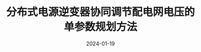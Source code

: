 ---
title: "分布式电源逆变器协同调节配电网电压的单参数规划方法"
date: 2024-01-19
permalink: /patents/2024-01-19-ZL202310473164.5/
owner: "严正, 高元海, <b>徐潇源</b>, 谢伟, 黄兴德, 方陈, 王晗"
organization: "	国网上海市电力公司, 华东电力试验研究院有限公司, 上海交通大学"
number: "ZL202310473164.5"
patent_link: "https://kns.cnki.net/kcms2/article/abstract?v=UJxGsw0MzDEYMD2HGjhO0L7P_kqg2AyjhrZZdygSMliGbvMgAY86wIMuBTuOJv1xuWrv8LnouXxK9DPW6FwMck3S9qN2tMBbCfi1qCvrYILH942f7cALKuOrG3OlwtbZayk5hJ9idy88bXlT1iNw9Gvc6LKxYEZlPfBqWanH8op2iZDxR90nBCJHayBBAuw93GzMtD-bTaEDP5Pu8kIYBQ==&uniplatform=NZKPT&language=CHS"
---